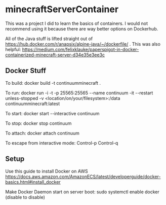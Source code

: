 # minecraftServerContainer

This was a project I did to learn the basics of containers.  I would not recommend using it because there are way better options on Dockerhub.

All of the Java stuff is lifted straight out of https://hub.docker.com/r/anapsix/alpine-java/~/dockerfile/ .
This was also helpful: https://medium.com/felixklauke/paperspigot-in-docker-containerized-minecraft-server-d34e35e3ee3c

## Docker Stuff

To build:
docker build -t continuumminecraft .

To run:
docker run -i -t -p 25565:25565 --name continuum -it --restart unless-stopped -v <location/on/your/filesystem>:/data continuumminecraft:latest

To start:
docker start --interactive continuum

To stop:
docker stop continuum

To attach:
docker attach continuum

To escape from interactive mode:
Control-p Control-q

## Setup

Use this guide to install Docker on AWS
https://docs.aws.amazon.com/AmazonECS/latest/developerguide/docker-basics.html#install_docker

Make Docker Daemon start on server boot:
sudo systemctl enable docker
(disable to disable)
